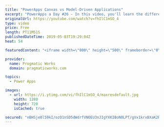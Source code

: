 ```yaml
---
title: "PowerApps Canvas vs Model-Driven Applications"
excerpt: "PowerApps a Day #26 - In this video, you'll learn the differences between Canvas and Model Driven Applications in PowerApps.   For more PowerApps training, visit http://www.pragmaticworkstraining.com  Or we're passionate about building apps for you: http://www.powerplatformpros.com  - - - - - - - - -"
originalUrl: https://youtube.com/watch?v=fhIlC1mSO_4
type: video
price: Free
length: PT11M51S
publishedDateTime: 2019-05-03T19:29:04Z
heat: 54

featuredContent: "<iframe width=\"800\" height=\"500\" frameborder=\"0\" src=\"https://www.youtube.com/embed/fhIlC1mSO_4\" allow=\"accelerometer; autoplay; encrypted-media; gyroscope; picture-in-picture\" allowfullscreen></iframe>"

provider:
  name: Progmatic Works
  domain: pragmaticworks.com

topics:
  - Power Apps

images:
  - url: https://i.ytimg.com/vi/fhIlC1mSO_4/maxresdefault.jpg
    width: 1280
    height: 720
    isCached: true

secured: "nBHSje0l59kI/ozO1nSD5dWdrfVNOEU3nJIgYXKIBoN0LPT/gVx1krx8XaK2R3sJO4foaNy4pfztbdz28nlxv1eOi+rVAdnH0JhXCL1YaX7/NR63DsPgguVPz0KgopdRiElHAmWyFDQRMfBhn4N+7GH15hveXZf6ZhghjVFhJDo4Em/ZjybamIC9xJzQoBAg3Fr2kFImXVW61D8hd4SwfU5a5IlzpdH/MGOyYAn0wvAOY14wGyORSw438ehuyW3YVY+covAL4JkrDa0rU8xtPV/l1Q98MFOcMo0cL14UV/SiIn7GapZwaqrcUEUH5brVo+mF8R98E5qQctFC4XHxa3TxKGocvOHexXHv/SNJD908SbY+s7UPSf35Xc8c8ODXv9pOLPPV0muHCp4LvBnapA==;IC05tW2yiRRNgxisa7f/Cw=="
---
```


